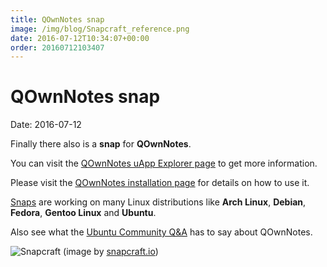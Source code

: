 ```yaml
---
title: QOwnNotes snap
image: /img/blog/Snapcraft_reference.png
date: 2016-07-12T10:34:07+00:00
order: 20160712103407
---
```


# QOwnNotes snap

<v-subheader class="blog">Date: 2016-07-12</v-subheader>

Finally there also is a ****snap**** for **QOwnNotes**.

You can visit the [QOwnNotes uApp Explorer page](https://uappexplorer.com/app/qownnotes.pbek) to get more information.

Please visit the [QOwnNotes installation page](https://old.qownnotes.org/installation#snap) for details on how to use it.

[Snaps](http://snapcraft.io/) are working on many Linux distributions like **Arch Linux**, **Debian**, **Fedora**, **Gentoo Linux** and **Ubuntu**.

Also see what the [Ubuntu Community Q&amp;A](https://youtu.be/St46dvUruSg?t=3m27s) has to say about QOwnNotes.

 ![Snapcraft](/img/blog/Snapcraft_reference.png "Snapcraft")  (image by [snapcraft.io](http://snapcraft.io/))